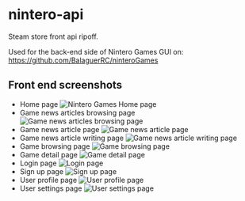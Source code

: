 # nintero-api
Steam store front api ripoff.

Used for the back-end side of Nintero Games GUI on:
https://github.com/BalaguerRC/ninteroGames

## Front end screenshots
- Home page
![Nintero Games Home page](https://github.com/herr-derlowe/nintero-api/assets/126292478/ff1529b2-bc38-46de-a46a-c4be194ec03f)
- Game news articles browsing page
![Game news articles browsing page](https://github.com/herr-derlowe/nintero-api/assets/126292478/d600751a-8a3d-43a5-a612-d9918640ca0f)
- Game news article page
![Game news article page](https://github.com/herr-derlowe/nintero-api/assets/126292478/b09412cd-3100-467c-88b3-b5f36ed6a008)
- Game news article writing page
![Game news article writing page](https://github.com/herr-derlowe/nintero-api/assets/126292478/3e24c569-d85e-44e3-a6ff-48dd0087f622)
- Game browsing page
![Game browsing page](https://github.com/herr-derlowe/nintero-api/assets/126292478/06f06fc4-1da6-4fc2-b9d8-22b010fc6b6e)
- Game detail page
![Game detail page](https://github.com/herr-derlowe/nintero-api/assets/126292478/2341844b-3d88-4c1d-ae15-b1ad12dfeb72)
- Login page
![Login page](https://github.com/herr-derlowe/nintero-api/assets/126292478/8eb7aba5-3a62-4d69-b5e0-dc91253532d5)
- Sign up page
![Sign up page](https://github.com/herr-derlowe/nintero-api/assets/126292478/12181377-4ad9-4b94-b73d-9f0551214587)
- User profile page
![User profile page](https://github.com/herr-derlowe/nintero-api/assets/126292478/c9fb81a4-be8e-48fa-b3fd-53390c03660a)
- User settings page
![User settings page](https://github.com/herr-derlowe/nintero-api/assets/126292478/2890f98f-efc3-4720-995a-a54365760a58)
